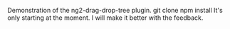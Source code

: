 Demonstration of the ng2-drag-drop-tree plugin.
git clone
npm install
It's only starting at the moment. I will make it better with the feedback.
